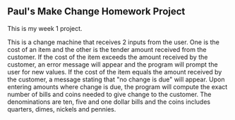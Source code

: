 ## Paul's Make Change Homework Project

This is my week 1 project.

This is a change machine that receives 2 inputs from the user. One is the cost of an item and the other is the tender amount received from the customer. If the cost of the item exceeds the amount received by the customer, an error message will appear and the program will prompt the user for new values. If the cost of the item equals the amount received by the customer, a message stating that "no change is due" will appear. Upon entering amounts where change is due, the program will compute the exact number of bills and coins needed to give change to the customer. The denominations are ten, five and one dollar bills and the coins includes quarters, dimes, nickels and pennies. 
